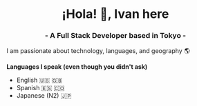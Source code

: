 <h1 align="center">¡Hola! 👋, Ivan here</h1>
<h3 align="center">- A Full Stack Developer based in Tokyo -</h3>

<p>I am passionate about technology, languages, and geography 🌎</p>
<p><b>Languages I speak (even though you didn't ask)</b></p>
<ul>
  <li>English 🇺🇸 🇬🇧</li>
  <li>Spanish 🇪🇸 🇨🇴</li>
  <li>Japanese (N2) 🇯🇵</li>
</ul>
<p></p>

